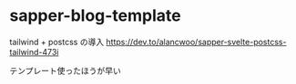 # sapper-blog-template


tailwind + postcss の導入
https://dev.to/alancwoo/sapper-svelte-postcss-tailwind-473i

テンプレート使ったほうが早い